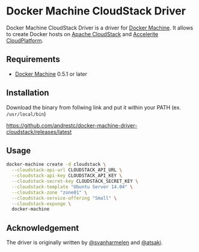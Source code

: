 # Docker Machine CloudStack Driver

Docker Machine CloudStack Driver is a driver for [Docker Machine](https://docs.docker.com/machine/).
It allows to create Docker hosts on [Apache CloudStack](https://cloudstack.apache.org/) and
[Accelerite CloudPlatform](http://cloudplatform.accelerite.com/).

## Requirements

* [Docker Machine](https://docs.docker.com/machine/) 0.5.1 or later

## Installation

Download the binary from follwing link and put it within your PATH (ex. `/usr/local/bin`)

https://github.com/andrestc/docker-machine-driver-cloudstack/releases/latest

## Usage

```bash
docker-machine create -d cloudstack \
  --cloudstack-api-url CLOUDSTACK_API_URL \
  --cloudstack-api-key CLOUDSTACK_API_KEY \
  --cloudstack-secret-key CLOUDSTACK_SECRET_KEY \
  --cloudstack-template "Ubuntu Server 14.04" \
  --cloudstack-zone "zone01" \
  --cloudstack-service-offering "Small" \
  --cloudstack-expunge \
  docker-machine
```

## Acknowledgement

The driver is originally written by [@svanharmelen](https://github.com/svanharmelen) and [@atsaki](https://github.com/atsaki).
